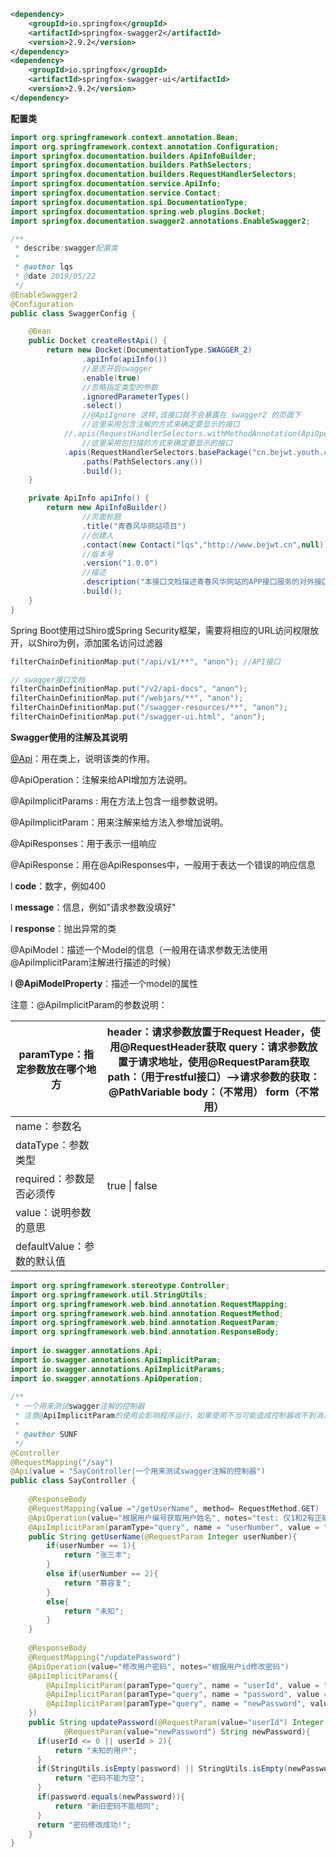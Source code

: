 ~~~xml
<dependency>
	<groupId>io.springfox</groupId>
	<artifactId>springfox-swagger2</artifactId>
	<version>2.9.2</version>
</dependency>
<dependency>
	<groupId>io.springfox</groupId>
	<artifactId>springfox-swagger-ui</artifactId>
	<version>2.9.2</version>
</dependency>
~~~



**配置类**

~~~java
import org.springframework.context.annotation.Bean;
import org.springframework.context.annotation.Configuration;
import springfox.documentation.builders.ApiInfoBuilder;
import springfox.documentation.builders.PathSelectors;
import springfox.documentation.builders.RequestHandlerSelectors;
import springfox.documentation.service.ApiInfo;
import springfox.documentation.service.Contact;
import springfox.documentation.spi.DocumentationType;
import springfox.documentation.spring.web.plugins.Docket;
import springfox.documentation.swagger2.annotations.EnableSwagger2;

/**
 * describe:swagger配置类
 *
 * @author lqs
 * @date 2019/05/22
 */
@EnableSwagger2
@Configuration
public class SwaggerConfig {

    @Bean
    public Docket createRestApi() {
        return new Docket(DocumentationType.SWAGGER_2)
                .apiInfo(apiInfo())
                //是否开启swagger
                .enable(true)
                //忽略指定类型的参数
                .ignoredParameterTypes()
                .select()
                //@ApiIgnore 这样,该接口就不会暴露在 swagger2 的页面下
                //这里采用包含注解的方式来确定要显示的接口
            //.apis(RequestHandlerSelectors.withMethodAnnotation(ApiOperation.class))
                //这里采用包扫描的方式来确定要显示的接口        		   	
            .apis(RequestHandlerSelectors.basePackage("cn.bejwt.youth.controller"))
                .paths(PathSelectors.any())
                .build();
    }

    private ApiInfo apiInfo() {
        return new ApiInfoBuilder()
                //页面标题
                .title("青春风华网站项目")
                //创建人
                .contact(new Contact("lqs","http://www.bejwt.cn",null))
                //版本号
                .version("1.0.0")
                //描述
                .description("本接口文档描述青春风华网站的APP接口服务的对外接口")
                .build();
    }
}

~~~



Spring Boot使用过Shiro或Spring Security框架，需要将相应的URL访问权限放开，以Shiro为例，添加匿名访问过滤器

~~~java
filterChainDefinitionMap.put("/api/v1/**", "anon"); //API接口

// swagger接口文档
filterChainDefinitionMap.put("/v2/api-docs", "anon");
filterChainDefinitionMap.put("/webjars/**", "anon");
filterChainDefinitionMap.put("/swagger-resources/**", "anon");
filterChainDefinitionMap.put("/swagger-ui.html", "anon");
~~~



**Swagger使用的注解及其说明**

[@Api](https://my.oschina.net/u/2396174)：用在类上，说明该类的作用。

@ApiOperation：注解来给API增加方法说明。

@ApiImplicitParams : 用在方法上包含一组参数说明。

@ApiImplicitParam：用来注解来给方法入参增加说明。

@ApiResponses：用于表示一组响应

@ApiResponse：用在@ApiResponses中，一般用于表达一个错误的响应信息

  l  **code**：数字，例如400

  l  **message**：信息，例如"请求参数没填好"

  l  **response**：抛出异常的类  

@ApiModel：描述一个Model的信息（一般用在请求参数无法使用@ApiImplicitParam注解进行描述的时候）

  l  **@ApiModelProperty**：描述一个model的属性

 

注意：@ApiImplicitParam的参数说明：

| **paramType**：指定参数放在哪个地方 | header：请求参数放置于Request Header，使用@RequestHeader获取  query：请求参数放置于请求地址，使用@RequestParam获取  path：（用于restful接口）-->请求参数的获取：@PathVariable  body：（不常用）  form（不常用） |
| ----------------------------------- | ------------------------------------------------------------ |
| name：参数名                        |                                                              |
| dataType：参数类型                  |                                                              |
| required：参数是否必须传            | true \| false                                                |
| value：说明参数的意思               |                                                              |
| defaultValue：参数的默认值          |                                                              |



~~~java
import org.springframework.stereotype.Controller;
import org.springframework.util.StringUtils;
import org.springframework.web.bind.annotation.RequestMapping;
import org.springframework.web.bind.annotation.RequestMethod;
import org.springframework.web.bind.annotation.RequestParam;
import org.springframework.web.bind.annotation.ResponseBody;
 
import io.swagger.annotations.Api;
import io.swagger.annotations.ApiImplicitParam;
import io.swagger.annotations.ApiImplicitParams;
import io.swagger.annotations.ApiOperation;
 
/**
 * 一个用来测试swagger注解的控制器
 * 注意@ApiImplicitParam的使用会影响程序运行，如果使用不当可能造成控制器收不到消息
 * 
 * @author SUNF
 */
@Controller
@RequestMapping("/say")
@Api(value = "SayController|一个用来测试swagger注解的控制器")
public class SayController {
    
    @ResponseBody
    @RequestMapping(value ="/getUserName", method= RequestMethod.GET)
    @ApiOperation(value="根据用户编号获取用户姓名", notes="test: 仅1和2有正确返回")
    @ApiImplicitParam(paramType="query", name = "userNumber", value = "用户编号", required = true, dataType = "Integer")
    public String getUserName(@RequestParam Integer userNumber){
        if(userNumber == 1){
            return "张三丰";
        }
        else if(userNumber == 2){
            return "慕容复";
        }
        else{
            return "未知";
        }
    }
    
    @ResponseBody
    @RequestMapping("/updatePassword")
    @ApiOperation(value="修改用户密码", notes="根据用户id修改密码")
    @ApiImplicitParams({
        @ApiImplicitParam(paramType="query", name = "userId", value = "用户ID", required = true, dataType = "Integer"),
        @ApiImplicitParam(paramType="query", name = "password", value = "旧密码", required = true, dataType = "String"),
        @ApiImplicitParam(paramType="query", name = "newPassword", value = "新密码", required = true, dataType = "String")
    })
    public String updatePassword(@RequestParam(value="userId") Integer userId, @RequestParam(value="password") String password, 
            @RequestParam(value="newPassword") String newPassword){
      if(userId <= 0 || userId > 2){
          return "未知的用户";
      }
      if(StringUtils.isEmpty(password) || StringUtils.isEmpty(newPassword)){
          return "密码不能为空";
      }
      if(password.equals(newPassword)){
          return "新旧密码不能相同";
      }
      return "密码修改成功!";
    }
}

~~~

